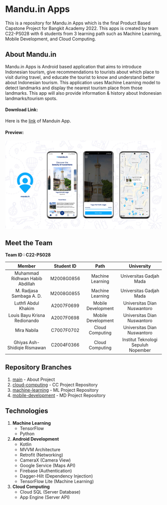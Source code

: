 # Mandu.in Apps

This is a repository for Mandu.in Apps which is the final Product Based Capstone Project for Bangkit Academy 2022. This apps is created by team C22-PS028 with 6 students from 3 learning path such as Machine Learning, Mobile Development, and Cloud Computing.

## About Mandu.in

Mandu.in Apps is Android based application that aims to introduce Indonesian tourism, give recommendations to tourists about which place to visit during travel, and educate the tourist to know and understand better about Indonesian tourism. This application uses Machine Learning model to detect landmarks and display the nearest tourism place from those landmarks. This app will also provide information & history about Indonesian landmarks/tourism spots.<br>

#### Download Link:

Here is the [link](https://drive.google.com/drive/folders/1Euq4K4-8EMhs6b4cTPQIb-zVl7hWNVM2?usp=sharing) of Manduin App.

#### Preview:

<p align="center">
  <a href="https://github.com/LouisBay/manduin-apps/blob/main/images/manduin_mockup.jpg">
    <img src="images/manduin_mockup.jpg">
  </a>
</p>

## Meet the Team 

<b> Team ID : C22-PS028</b>

|         Member                    |  Student ID  |        Path        |                University             |                                               
| :------------------------------:  | :----------: | :----------------: |  :----------------------------------: |
|  Muhammad Ridhwan Habib Abdillah  |  M2008G0856  |  Machine Learning  |  Universitas Gadjah Mada              |
|  M. Radjasa Sambaga A. D.         |  M2008G0855  |  Machine Learning  |  Universitas Gadjah Mada              |
|  Luthfi Abdul Khakim              |  A2007F0699  | Mobile Development |  Universitas Dian Nuswantoro          |
|  Louis Bayu Krisna Redionando     |  A2007F0698  | Mobile Development |  Universitas Dian Nuswantoro          |
|  Mira Nabila                      |  C7007F0702  |  Cloud Computing   |  Universitas Dian Nuswantoro          |
|  Ghiyas Ash-Shidiqie Rismawan     |  C2004F0366  |  Cloud Computing   |  Institut Teknologi Sepuluh Nopember  |


## Repository Branches

1. [main](https://github.com/LouisBay/manduin-apps) - About Project
2. [cloud-computing](https://github.com/LouisBay/manduin-apps/tree/cloud-computing) - CC Project Repository
3. [machine-learning](https://github.com/LouisBay/manduin-apps/tree/machine-learning) - ML Project Repository
4. [mobile-development](https://github.com/LouisBay/manduin-apps/tree/mobile-development) - MD Project Repository

## Technologies

1. <b>Machine Learning</b>
   - TensorFlow 
   - Python
2. <b>Android Development</b>
   - Kotlin
   - MVVM Architecture
   - Retrofit (Networking)
   - CameraX (Camera View)
   - Google Service (Maps API)
   - Firebase (Authentication)
   - Dagger-Hilt (Dependency Injection)
   - TensorFlow Lite (Machine Learning)
3. <b>Cloud Computing</b>
   - Cloud SQL (Server Database)
   - App Engine (Server API)

